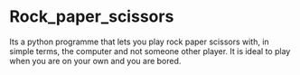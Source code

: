# Rock_paper_scissors
Its a python programme that lets you play rock paper scissors with, in simple terms, the computer and not someone other player. It is ideal to play when you are on your own and you are bored.

